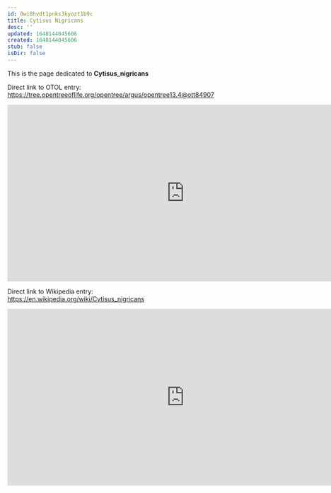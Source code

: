 ```yaml
---
id: 0wi8hvdt1pnks3kyozt1b9c
title: Cytisus Nigricans
desc: ''
updated: 1648144045606
created: 1648144045606
stub: false
isDir: false
---
```

This is the page dedicated to **Cytisus_nigricans**


Direct link to OTOL entry: https://tree.opentreeoflife.org/opentree/argus/opentree13.4@ott84907



<html>
    <body>
    <iframe src="https://tree.opentreeoflife.org/opentree/argus/opentree13.4@ott84907"
    width="800" height="400" frameborder="0" allowfullscreen> </iframe>
    </body>
</html>
    


Direct link to Wikipedia entry: https://en.wikipedia.org/wiki/Cytisus_nigricans



<html>
    <body>
    <iframe src="https://en.wikipedia.org/wiki/Cytisus_nigricans"
    width="800" height="400" frameborder="0" allowfullscreen> </iframe>
    </body>
</html>
    
